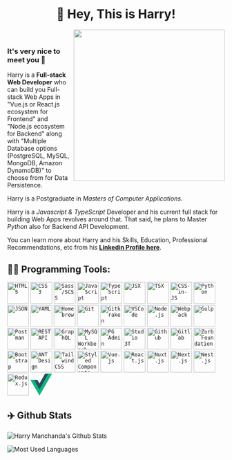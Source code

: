 <h1 align="center">🤘 Hey, This is Harry!</h1>

<img align="right" src="https://firebasestorage.googleapis.com/v0/b/harry-manchanda.appspot.com/o/code.png?alt=media&token=88024a0c-d1c0-4ab6-aabf-894a76b51083" height="350" width="350">

<p>&nbsp;</p>

### It's very nice to meet you 🙌

Harry is a **Full-stack Web Developer** who can build you Full-stack Web Apps in "Vue.js or React.js ecosystem for Frontend" and "Node.js ecosystem for Backend" along with "Multiple Database options (PostgreSQL, MySQL, MongoDB, Amazon DynamoDB)" to choose from for Data Persistence.

Harry is a Postgraduate in _Masters of Computer Applications_.

Harry is a _Javascript & TypeScript_ Developer and his current full stack for building Web Apps revolves around that. That said, he plans to Master _Python_ also for Backend API Development.

You can learn more about Harry and his Skills, Education, Professional Recommendations, etc from his [**Linkedin Profile here**](https://www.linkedin.com/in/harrymanchanda/).

<h2>🏄‍♂️ Programming Tools:</h2>

<code><img alt="HTML 5" title="HTML 5" height="50" src="https://www.flaticon.com/svg/static/icons/svg/919/919827.svg"></code>
<code><img alt="CSS 3" title="CSS 3" height="50" src="https://www.flaticon.com/svg/static/icons/svg/919/919826.svg"></code>
<code><img alt="Sass/SCSS" title="Sass/SCSS" height="50" src="https://www.flaticon.com/svg/static/icons/svg/919/919831.svg"></code>
<code><img alt="JavaScript" title="JavaScript" height="50" src="https://www.flaticon.com/svg/static/icons/svg/136/136530.svg"></code>
<code><img alt="TypeScript" title="TypeScript" height="50" src="https://www.flaticon.com/svg/static/icons/svg/919/919832.svg"></code>
<code><img alt="JSX" title="JSX" height="50" src="https://www.flaticon.com/svg/static/icons/svg/541/541490.svg"></code>
<code><img alt="TSX" title="TSX" height="50" src="https://www.flaticon.com/svg/static/icons/svg/541/541501.svg"></code>
<code><img alt="CSS-in-JS" title="CSS-in-JS" height="50" src="https://www.flaticon.com/svg/static/icons/svg/3094/3094320.svg"></code>
<code><img alt="Python" title="Python" height="50" src="https://www.flaticon.com/svg/static/icons/svg/1387/1387537.svg"></code>
<code><img alt="JSON" title="JSON" height="50" src="https://www.flaticon.com/svg/static/icons/svg/136/136525.svg"></code>
<code><img alt="YAML" title="YAML" height="50" src="https://www.flaticon.com/svg/static/icons/svg/187/187689.svg"></code>
<code><img alt="Homebrew" title="Homebrew" height="50" src="https://brew.sh/assets/img/homebrew-256x256.png"></code>
<code><img alt="Git" title="Git" height="50" src="https://www.flaticon.com/svg/static/icons/svg/2111/2111288.svg"></code>
<code><img alt="Gitkraken" title="Gitkraken" height="50" src="https://www.gitkraken.com/downloads/brand-assets/gitkraken-logo-dark-sq.png"></code>
<code><img alt="VSCode" title="VSCode" height="50" src="https://upload.wikimedia.org/wikipedia/commons/9/9a/Visual_Studio_Code_1.35_icon.svg"></code>
<code><img alt="Node.js" title="Node.js" height="50" src="https://www.flaticon.com/svg/static/icons/svg/919/919825.svg"></code>
<code><img alt="Webpack" title="Webpack" height="50" src="https://raw.githubusercontent.com/webpack/media/master/logo/icon.svg"></code>
<code><img alt="Gulp" title="Gulp" height="50" src="https://upload.wikimedia.org/wikipedia/commons/7/72/Gulp.js_Logo.svg"></code>
<code><img alt="Postman" title="Postman" height="50" src="https://www.postman.com/assets/logos/postman-logo-stacked.svg"></code>
<code><img alt="REST API" title="Rest API" height="50" src="https://www.flaticon.com/svg/static/icons/svg/3094/3094456.svg"></code>
<code><img alt="GraphQL" title="GraphQL" height="50" src="https://upload.wikimedia.org/wikipedia/commons/1/17/GraphQL_Logo.svg"></code>
<code><img alt="MySQL Workbench" title="MySQL Workbench" height="50" src="https://upload.wikimedia.org/wikipedia/commons/thumb/0/0e/Antu_mysql-workbench.svg/240px-Antu_mysql-workbench.svg.png"></code>
<code><img alt="PG Admin" title="PG Admin" height="50" src="https://upload.wikimedia.org/wikipedia/commons/thumb/c/c0/Antu_pgadmin.svg/240px-Antu_pgadmin.svg.png"></code>
<code><img alt="Studio 3T" title="Studio 3T" height="50" src="https://webassets.mongodb.com/_com_assets/cms/3T_Logo_pos@1.75x-6sxhbwp9mx.png"></code>
<code><img alt="Github" title="Github" height="50" src="https://www.flaticon.com/svg/static/icons/svg/2111/2111425.svg"></code>
<code><img alt="Gitlab" title="Gitlab" height="50" src="https://upload.wikimedia.org/wikipedia/commons/1/18/GitLab_Logo.svg"></code>
<code><img alt="Zurb Foundation" title="Zurb Foundation" height="50" src="https://get.foundation/assets/img/learn/features/svgs/code-reduction-01.svg"></code>
<code><img alt="Bootstrap" title="Bootstrap" height="50" src="https://upload.wikimedia.org/wikipedia/commons/b/b2/Bootstrap_logo.svg"></code>
<code><img alt="ANT Design" title="ANT Design" height="50" src="https://gw.alipayobjects.com/zos/rmsportal/KDpgvguMpGfqaHPjicRK.svg"></code>
<code><img alt="Tailwind CSS" title="Tailwind CSS" height="50" src="https://tailwindcss.com/_next/static/media/twitter-square.18b32c43e6fa4c8ee7db66330112a331.png"></code>
<code><img alt="Styled Components" title="Styled Components" height="50" src="https://raw.githubusercontent.com/styled-components/brand/master/styled-components.svg"></code>
<code><img alt="Vue.js" title="Vue.js" height="50" src="https://upload.wikimedia.org/wikipedia/commons/9/95/Vue.js_Logo_2.svg"></code>
<code><img alt="React.js" title="React.js" height="50" src="https://upload.wikimedia.org/wikipedia/commons/a/a7/React-icon.svg"></code>
<code><img alt="Nuxt.js" title="Nuxt.js" height="50" src="https://nuxtjs.org/logos/nuxt-square.svg"></code>
<code><img alt="Next.js" title="Next.js" height="50" src="https://cdn.worldvectorlogo.com/logos/next-js.svg"></code>
<code><img alt="Nest.js" title="Nest.js" height="50" src="https://d33wubrfki0l68.cloudfront.net/e937e774cbbe23635999615ad5d7732decad182a/26072/logo-small.ede75a6b.svg"></code>
<code><img alt="Redux.js" title="Redux.js" height="50" src="https://upload.wikimedia.org/wikipedia/commons/4/49/Redux.png"></code>
<code><img alt="Vuelidate.js" title="Vuelidate.js" height="50" src="data:image/svg+xml;base64,PHN2ZyB3aWR0aD0iMTIwIiBoZWlnaHQ9IjEyMCIgdmlld0JveD0iMCAwIDQ2IDQ2IiB2ZXJzaW9uPSIxLjEiIHhtbG5zPSJodHRwOi8vd3d3LnczLm9yZy8yMDAwL3N2ZyI+CjxwYXRoIGZpbGw9IiMzMTQ5NjAiIGQ9Ik0gMzcuOSAwTCA0NS41IDBMIDE5IDQ2TCAwIDEzTCA3LjUwNSAxM0wgMTQuNTM1IDEzTCAxOSAyMC42NTIyTCAzMC44NyAwTCAzNy45IDBaIi8+CjxwYXRoIGZpbGw9IiMwMEJDN0UiIGQ9Ik0gMCAxM0wgMTkgNDZMIDQ1LjUgMEwgMzcuOSAwTCAxOSAzMy44TCA3LjUwNSAxM0wgMCAxM1oiLz4KPC9zdmc+Cg=="></code>

<h2>✈️ Github Stats</h2>

![Harry Manchanda's Github Stats](https://github-readme-stats.vercel.app/api?username=IamManchanda&count_private=true&show_icons=true&theme=tokyonight&hide=contribs)

![Most Used Languages](https://github-readme-stats.vercel.app/api/top-langs/?username=IamManchanda&theme=tokyonight&langs_count=10&layout=compact&hide=makefile,objective-c,java,c)
